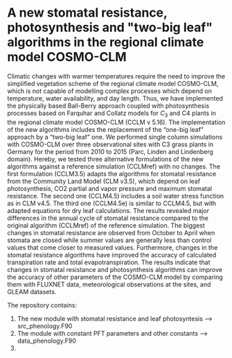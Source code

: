 # A new stomatal resistance, photosynthesis and "two-big leaf" algorithms in the regional climate model COSMO-CLM

Climatic changes with warmer temperatures require the need to improve the simplified vegetation scheme of the regional climate model COSMO-CLM, which is not capable of modelling complex processes which depend on temperature, water availability, and day length. Thus, we have implemented the physically based Ball-Berry approach coupled with photosynthesis processes based on Farquhar and Collatz models for $C_{3}$ and C4 plants in the regional climate model COSMO-CLM (CCLM v 5.16). The implementation of the new algorithms includes the replacement of the “one-big leaf” approach by a “two-big leaf” one. We performed single column simulations with COSMO-CLM over three observational sites with C3 grass plants in Germany for the period from 2010 to 2015 (Parc, Linden and Lindenberg domain). Hereby, we tested three alternative formulations of the new algorithms against a reference simulation (CCLMref) with no changes. The first formulation (CCLM3.5) adapts the algorithms for stomatal resistance from the Community Land Model (CLM v3.5), which depend on leaf photosynthesis, CO2 partial and vapor pressure and maximum stomatal resistance. The second one (CCLM4.5) includes a soil water stress function as in CLM v4.5. The third one (CCLM4.5e) is similar to CCLM4.5, but with adapted equations for dry leaf calculations. The results revealed major differences in the annual cycle of stomatal resistance compared to the original algorithm (CCLMref) of the reference simulation. The biggest changes in stomatal resistance are observed from October to April when stomata are closed while summer values are generally less than control values that come closer to measured values. Furthermore, changes in the stomatal resistance algorithms have improved the accuracy of calculated transpiration rate and total evapotranspiration. The results indicate that changes in stomatal resistance and photosynthesis algorithms can improve the accuracy of other parameters of the COSMO-CLM model by comparing them with FLUXNET data, meteorological observations at the sites, and GLEAM datasets.

The repository contains:
1. The new module with stomatal resistance and leaf photosyntesis --> src_phenology.F90
2. The module with constant PFT parameters and other constants --> data_phenology.F90
3. 
